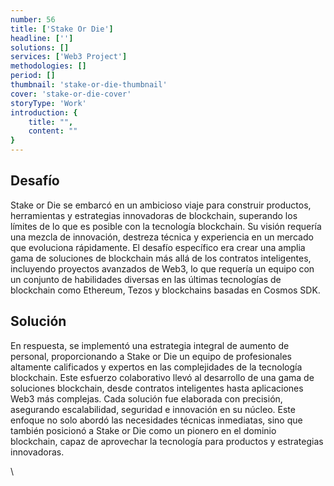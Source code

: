 ```yaml
---
number: 56
title: ['Stake Or Die']
headline: ['']
solutions: []
services: ['Web3 Project']
methodologies: []
period: []
thumbnail: 'stake-or-die-thumbnail'
cover: 'stake-or-die-cover'
storyType: 'Work'
introduction: {
    title: "",
    content: ""
}
---
```


## Desafío

Stake or Die se embarcó en un ambicioso viaje para construir productos, herramientas y estrategias innovadoras de blockchain, superando los límites de lo que es posible con la tecnología blockchain. Su visión requería una mezcla de innovación, destreza técnica y experiencia en un mercado que evoluciona rápidamente. El desafío específico era crear una amplia gama de soluciones de blockchain más allá de los contratos inteligentes, incluyendo proyectos avanzados de Web3, lo que requería un equipo con un conjunto de habilidades diversas en las últimas tecnologías de blockchain como Ethereum, Tezos y blockchains basadas en Cosmos SDK.

## Solución

En respuesta, se implementó una estrategia integral de aumento de personal, proporcionando a Stake or Die un equipo de profesionales altamente calificados y expertos en las complejidades de la tecnología blockchain. Este esfuerzo colaborativo llevó al desarrollo de una gama de soluciones blockchain, desde contratos inteligentes hasta aplicaciones Web3 más complejas. Cada solución fue elaborada con precisión, asegurando escalabilidad, seguridad e innovación en su núcleo. Este enfoque no solo abordó las necesidades técnicas inmediatas, sino que también posicionó a Stake or Die como un pionero en el dominio blockchain, capaz de aprovechar la tecnología para productos y estrategias innovadoras.


\